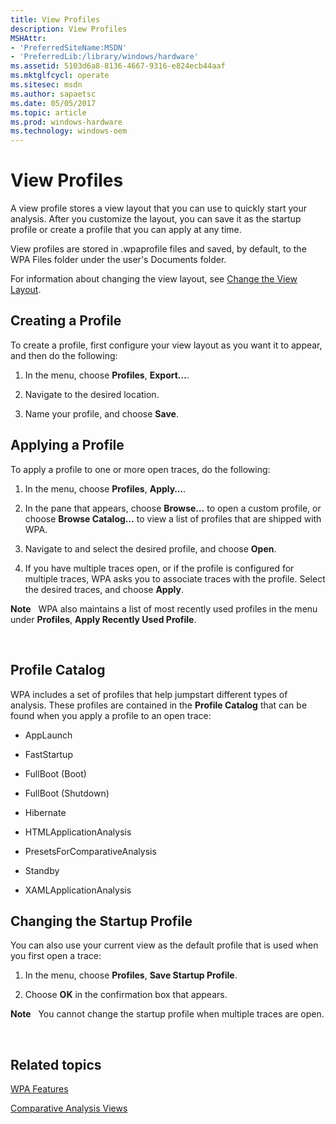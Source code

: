 ```yaml
---
title: View Profiles
description: View Profiles
MSHAttr:
- 'PreferredSiteName:MSDN'
- 'PreferredLib:/library/windows/hardware'
ms.assetid: 5103d6a8-8136-4667-9316-e824ecb44aaf
ms.mktglfcycl: operate
ms.sitesec: msdn
ms.author: sapaetsc
ms.date: 05/05/2017
ms.topic: article
ms.prod: windows-hardware
ms.technology: windows-oem
---
```


# View Profiles


A view profile stores a view layout that you can use to quickly start your analysis. After you customize the layout, you can save it as the startup profile or create a profile that you can apply at any time.

View profiles are stored in .wpaprofile files and saved, by default, to the WPA Files folder under the user's Documents folder.

For information about changing the view layout, see [Change the View Layout](change-the-view-layout.md).

## Creating a Profile


To create a profile, first configure your view layout as you want it to appear, and then do the following:

1.  In the menu, choose **Profiles**, **Export…**.

2.  Navigate to the desired location.

3.  Name your profile, and choose **Save**.

## Applying a Profile


To apply a profile to one or more open traces, do the following:

1.  In the menu, choose **Profiles**, **Apply…**.

2.  In the pane that appears, choose **Browse…** to open a custom profile, or choose **Browse Catalog…** to view a list of profiles that are shipped with WPA.

3.  Navigate to and select the desired profile, and choose **Open**.

4.  If you have multiple traces open, or if the profile is configured for multiple traces, WPA asks you to associate traces with the profile. Select the desired traces, and choose **Apply**.

**Note**  
WPA also maintains a list of most recently used profiles in the menu under **Profiles**, **Apply Recently Used Profile**.

 

## Profile Catalog


WPA includes a set of profiles that help jumpstart different types of analysis. These profiles are contained in the **Profile Catalog** that can be found when you apply a profile to an open trace:

-   AppLaunch

-   FastStartup

-   FullBoot (Boot)

-   FullBoot (Shutdown)

-   Hibernate

-   HTMLApplicationAnalysis

-   PresetsForComparativeAnalysis

-   Standby

-   XAMLApplicationAnalysis

## Changing the Startup Profile


You can also use your current view as the default profile that is used when you first open a trace:

1.  In the menu, choose **Profiles**, **Save Startup Profile**.

2.  Choose **OK** in the confirmation box that appears.

**Note**  
You cannot change the startup profile when multiple traces are open.

 

## Related topics


[WPA Features](wpa-features.md)

[Comparative Analysis Views](comparative-analysis-views.md)

 

 







